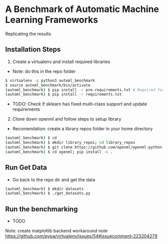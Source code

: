 # A Benchmark of Automatic Machine Learning Frameworks
Replicating the results

## Installation Steps
1. Create a virtualenv and install required libraries
  * Note: do this in the repo folder  
```bash
$ virtualenv -p python3 automl_benchmark
$ source automl_benchmark/bin/activate
(automl_benchmark) $ pip install -r pre-requirements.txt # Required for auto-sklearn and openml to install correctly
(automl_benchmark) $ pip install -r requirements.txt
```
* TODO: Check if sklearn has fixed multi-class support and update requirements
2. Clone down openml and follow steps to setup library
  * Recomendation: create a library repos folder in your home directory  
```bash
(automl_benchmark) $ cd
(automl_benchmark) $ mkdir library_repos; cd library_repos
(automl_benchmark) $ git clone https://github.com/openml/openml-python.git
(automl_benchmark) $ cd openml; pip install -e .
```

## Run Get Data
* Go back to the repo dir and get the data  
```bash
(automl_benchmark) $ mkdir datasets
(automl_benchmark) $ ./get_datasets.py
```

## Run the benchmarking
* TODO

Note: create matplotlib backend workaround note
https://github.com/pypa/virtualenv/issues/54#issuecomment-223204279
